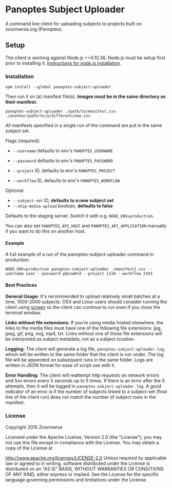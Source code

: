 # Panoptes Subject Uploader

A command line client for uploading subjects to projects built on zooniverse.org (Panoptes).

## Setup

The client is working against Node.js >=0.10.36. Node.js must be setup first prior to installing it. [Instructions for node.js installation](https://nodejs.org/en/download/package-manager/).

### Installation

```
npm install --global panoptes-subject-uploader
```

Then run it on (a) manifest file(s). **Images must be in the same directory as their manifest.**

```
panoptes-subject-uploader ./path/to/manifest.csv ./another/path/to/a/different/one.csv
```

All manifests specified in a single run of the command are put in the same subject set.

Flags (required):

- `--username` defaults to env's `PANOPTES_USERNAME`

- `--password` defaults to env's `PANOPTES_PASSWORD`

- `--project` ID, defaults to env's `PANOPTES_PROJECT`

- `--workflow` ID, defaults to env's `PANOPTES_WORKFLOW`

Optional:

- `--subject-set` ID, **defaults to a new subject set**
- `--skip-media-upload` boolean, **defaults to false**

Defaults to the staging server. Switch it with e.g. `NODE_ENV=production`.

You can also set `PANOPTES_API_HOST` and `PANOPTES_API_APPLICATION` manually if you want to do this on another host.

#### Example

A full example of a run of the panoptes-subject-uploader command in production:

```
NODE_ENV=production panoptes-subject-uploader ./manifest1.csv --username user --password p@ssw0rd --project 1110 --workflow 2343
```

#### Best Practices

**General Usage:** It's recommended to upload relatively small batches at a time, 1000-2000 subjects. OSX and Linux users should consider running the client using [screen](https://www.gnu.org/software/screen/manual/screen.html) so the client can continue to run even if you close the terminal window.

**Links without file extensions:** If you’re using media hosted elsewhere, the links to the media files must have one of the following file extensions: jpg, jpeg, gif, png, svg, mp4, txt. Links without one of those file extensions will be interpreted as subject metadata, not as a subject location.

**Logging:** The client will generate a log file, `panoptes-subject-uploader.log`, which will be written to the same folder that the client is run under. The log file will be appended on subsequent runs in the same folder. Logs are written in JSON format for ease of script use with it. 

**Error Handling:** The client will reattempt http requests on network errors and 5xx errors every 5 seconds up to 5 times. If there is an error after the 5 attempts, then it will be logged in `panoptes-subject-uploader.log`. A good indicator of an error is if the number of subjects linked to a subject-set (final line of the client run) does not match the number of subject rows in the manifest.

### License

Copyright 2015 Zooniverse

Licensed under the Apache License, Version 2.0 (the "License"); you may not use this file except in compliance with the License. You may obtain a copy of the License at

http://www.apache.org/licenses/LICENSE-2.0
Unless required by applicable law or agreed to in writing, software distributed under the License is distributed on an "AS IS" BASIS, WITHOUT WARRANTIES OR CONDITIONS OF ANY KIND, either express or implied. See the License for the specific language governing permissions and limitations under the License.
